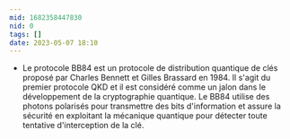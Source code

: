 ```yaml
---
mid: 1682358447830
nid: 0
tags: []
date: 2023-05-07 18:10
---
```


-   Le protocole BB84 est un protocole de distribution quantique de clés proposé par Charles Bennett et Gilles Brassard en 1984. Il s'agit du premier protocole QKD et il est considéré comme un jalon dans le développement de la cryptographie quantique. Le BB84 utilise des photons polarisés pour transmettre des bits d'information et assure la sécurité en exploitant la mécanique quantique pour détecter toute tentative d'interception de la clé.
